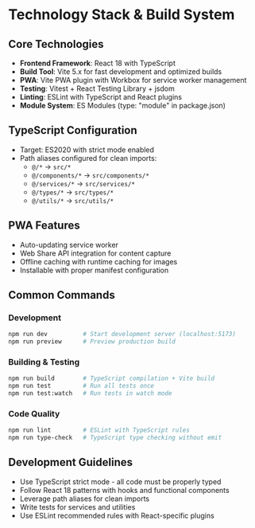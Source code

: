 # Technology Stack & Build System

## Core Technologies
- **Frontend Framework**: React 18 with TypeScript
- **Build Tool**: Vite 5.x for fast development and optimized builds
- **PWA**: Vite PWA plugin with Workbox for service worker management
- **Testing**: Vitest + React Testing Library + jsdom
- **Linting**: ESLint with TypeScript and React plugins
- **Module System**: ES Modules (type: "module" in package.json)

## TypeScript Configuration
- Target: ES2020 with strict mode enabled
- Path aliases configured for clean imports:
  - `@/*` → `src/*`
  - `@/components/*` → `src/components/*`
  - `@/services/*` → `src/services/*`
  - `@/types/*` → `src/types/*`
  - `@/utils/*` → `src/utils/*`

## PWA Features
- Auto-updating service worker
- Web Share API integration for content capture
- Offline caching with runtime caching for images
- Installable with proper manifest configuration

## Common Commands

### Development
```bash
npm run dev          # Start development server (localhost:5173)
npm run preview      # Preview production build
```

### Building & Testing
```bash
npm run build        # TypeScript compilation + Vite build
npm run test         # Run all tests once
npm run test:watch   # Run tests in watch mode
```

### Code Quality
```bash
npm run lint         # ESLint with TypeScript rules
npm run type-check   # TypeScript type checking without emit
```

## Development Guidelines
- Use TypeScript strict mode - all code must be properly typed
- Follow React 18 patterns with hooks and functional components
- Leverage path aliases for clean imports
- Write tests for services and utilities
- Use ESLint recommended rules with React-specific plugins